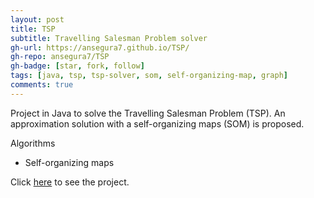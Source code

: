 ```yaml
---
layout: post
title: TSP
subtitle: Travelling Salesman Problem solver
gh-url: https://ansegura7.github.io/TSP/
gh-repo: ansegura7/TSP
gh-badge: [star, fork, follow]
tags: [java, tsp, tsp-solver, som, self-organizing-map, graph]
comments: true
---
```


Project in Java to solve the Travelling Salesman Problem (TSP). An approximation solution with a self-organizing maps (SOM) is proposed.

Algorithms
- Self-organizing maps

Click [here](https://ansegura7.github.io/TSP/) to see the project.
